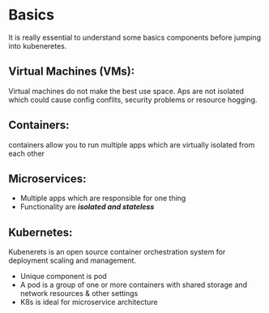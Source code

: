 # Basics

It is really essential to understand some basics components before jumping into kubeneretes.

## Virtual Machines (VMs):
Virtual machines do not make the best use space. Aps are not isolated which could cause config conflits, security problems or resource hogging.

## Containers:
containers allow you to run multiple apps which are virtually isolated from each other

## Microservices:
- Multiple apps which are responsible for one thing
- Functionality are ***isolated and stateless***

## Kubernetes:
Kubenerets is an open source container orchestration system for deployment scaling and management.
- Unique component is pod
- A pod is a group of one or more containers with shared storage and network resources & other settings
- K8s is ideal for microservice architecture